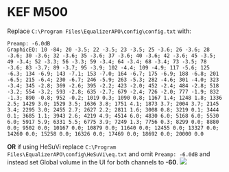 # KEF M500
Replace `C:\Program Files\EqualizerAPO\config\config.txt` with:
```
Preamp: -6.0dB
GraphicEQ: 10 -84; 20 -3.5; 22 -3.5; 23 -3.5; 25 -3.6; 26 -3.6; 28 -3.6; 30 -3.6; 32 -3.6; 35 -3.6; 37 -3.6; 40 -3.6; 42 -3.6; 45 -3.5; 49 -3.4; 52 -3.3; 56 -3.3; 59 -3.4; 64 -3.4; 68 -3.4; 73 -3.5; 78 -3.6; 83 -3.7; 89 -3.7; 95 -3.9; 102 -4.4; 109 -4.9; 117 -5.6; 125 -6.3; 134 -6.9; 143 -7.1; 153 -7.0; 164 -6.7; 175 -6.9; 188 -6.8; 201 -6.5; 215 -6.4; 230 -6.7; 246 -5.9; 263 -5.3; 282 -4.6; 301 -4.0; 323 -3.4; 345 -2.8; 369 -2.6; 395 -2.2; 423 -2.0; 452 -2.4; 484 -2.8; 518 -3.2; 554 -3.2; 593 -2.8; 635 -2.7; 679 -2.4; 726 -2.0; 777 -1.9; 832 -1.3; 890 -0.8; 952 -0.2; 1019 0.3; 1090 0.8; 1167 1.4; 1248 1.8; 1336 2.5; 1429 3.0; 1529 3.5; 1636 3.8; 1751 4.1; 1873 3.7; 2004 3.7; 2145 3.4; 2295 3.0; 2455 2.7; 2627 2.2; 2811 1.6; 3008 0.8; 3219 0.1; 3444 0.1; 3685 1.1; 3943 2.6; 4219 4.9; 4514 6.0; 4830 6.0; 5168 6.0; 5530 6.0; 5917 5.9; 6331 5.5; 6775 3.9; 7249 1.3; 7756 0.3; 8299 0.0; 8880 0.0; 9502 0.0; 10167 0.0; 10879 0.0; 11640 0.0; 12455 0.0; 13327 0.0; 14260 0.0; 15258 0.0; 16326 0.0; 17469 0.0; 18692 0.0; 20000 0.0
```
**OR** if using HeSuVi replace `C:\Program Files\EqualizerAPO\config\HeSuVi\eq.txt` and omit `Preamp: -6.0dB` and instead set Global volume in the UI for both channels to **-60**.
![](https://raw.githubusercontent.com/jaakkopasanen/AutoEq/master/results/Headphone.com/innerfidelity/onear/KEF%20M500/KEF%20M500.png)